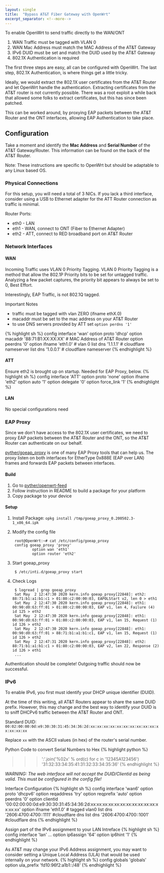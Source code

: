 ```yaml
---
layout: single
title:  "Bypass AT&T Fiber Gateway with OpenWrt"
excerpt_separator: <!--more-->
---
```


To enable OpenWrt to send traffic directly to the WAN/ONT
1. WAN Traffic must be tagged with VLAN 0
2. WAN Mac Address must match the MAC Address of the AT&T Gateway
3. IPv6 DUID must be set and match the DUID used by the AT&T Gateway
4. 802.1X Authentication is required


The first three steps are easy, all can be configured with OpenWrt. The last
step, 802.1X Authentication, is where things get a little tricky.

Ideally, we would extract the 802.1X user certificates from the AT&T Router and
let OpenWrt handle the authentication. Extracting certificates from the AT&T
router is not currently possible. There was a root exploit a while back that
allowed some folks to extract certificates, but this has since been patched. 

This can be worked around, by proxying EAP packets between the AT&T Router and
the ONT interfaces, allowing EAP Authentication to take place.


## Configuration
Take a moment and identify the **Mac Address** and **Serial Number** of the AT&T
Gateway/Router. This information can be found on the back of the AT&T Router.

Note: These instructions are specific to OpenWrt but should be adaptable to any Linux based OS.

### Physical Connections
For this setup, you will need a total of 3 NICs. If you lack a third interface,
consider using a USB to Ethernet adapter for the ATT Router connection as
traffic is minimal.

Router Ports:
- eth0 - LAN
- eth1 - WAN, connect to ONT (Fiber to Ethernet Adapter)
- eth2 - ATT, connect to RED broadband port on AT&T Router


### Network Interfaces

#### WAN
Incoming Traffic uses VLAN 0 Priority Tagging. VLAN 0 Priority Tagging is a
method that allow the 802.1P Priority bits to be set for untagged traffic.
Analyzing a few packet captures, the priority bit appears to always be set to
0, Best Effort.

Interestingly, EAP Traffic, is not 802.1Q tagged.

Important Notes
- traffic must be tagged with vlan ZERO (ifname ethX.0)
- macaddr must be set to the mac address on your AT&T Router
- to use DNS servers provided by ATT set `option perdns '1'`

{% highlight sh %}
config interface 'wan'
	option proto 'dhcp'
	option macaddr '88:71:B1:XX:XX:XX' # MAC Address of AT&T Router
	option peerdns '0'
	option ifname 'eth1.0' # vlan 0
	list dns '1.1.1.1' # cloudflare nameserver
	list dns '1.0.0.1' # cloudflare nameserver
{% endhighlight %}

#### ATT
Ensure eth2 is brought up on startup. Needed for EAP Proxy, below.
{% highlight sh %}
config interface 'ATT'
	option proto 'none'
	option ifname 'eth2'
	option auto '1'
	option delegate '0'
	option force_link '1'
{% endhighlight %}

#### LAN
No special configurations need

### EAP Proxy
Since we don't have access to the 802.1X user certificates, we need to proxy
EAP packets between the AT&T Router and the ONT, so the AT&T Router can
authenticate on our behalf.

[pyther/goeap_proxy](goeap_proxy) is one of many EAP Proxy tools that can help
us. The proxy listen on both interfaces for EtherType 0x888E (EAP over LAN)
frames and forwards EAP packets between interfaces.

#### Build
1. Go to [pyther/openwrt-feed](openwrt-feed)
2. Follow instruction in README to build a package for your platform
3. Copy package to your device

#### Setup
1. Install Package: `opkg install /tmp/goeap_proxy_0.200502.3-1_x86_64.ipk`
2. Modify the config file

        root@OpenWrt:~# cat /etc/config/goeap_proxy
        config goeap_proxy 'proxy'
	            option wan 'eth1'
	            option router 'eth2'
3. Start goeap_proxy

        $ /etc/inti.d/goeap_proxy start

4. Check Logs

        $ logread | grep goeap_proxy
        Sat May  2 12:47:30 2020 kern.info goeap_proxy[22848]: eth2: 88:71:b1:a1:b1:c1 > 01:80:c2:00:00:03, EAPOLStart v2, len 0 > eth1
        Sat May  2 12:47:30 2020 kern.info goeap_proxy[22848]: eth1: 00:90:d0:63:ff:01 > 01:80:c2:00:00:03, EAP v1, len 4, Failure (4) id 125 > eth2
        Sat May  2 12:47:30 2020 kern.info goeap_proxy[22848]: eth1: 00:90:d0:63:ff:01 > 01:80:c2:00:00:03, EAP v1, len 15, Request (1) id 126 > eth2
        Sat May  2 12:47:30 2020 kern.info goeap_proxy[22848]: eth1: 00:90:d0:63:ff:01 > 88:71:b1:a1:b1:c1, EAP v1, len 15, Request (1) id 126 > eth2
        Sat May  2 12:47:31 2020 kern.info goeap_proxy[22848]: eth2: 88:71:b1:a1:b1:c1 > 01:80:c2:00:00:03, EAP v2, len 22, Response (2) id 126 > eth1
        ...

Authentication should be complete! Outgoing traffic should now be successful.


### IPv6
To enable IPv6, you first must identify your DHCP unique identifier (DUID).

At the time of this writing, all AT&T Routers appear to share the same DUID
prefix. However, this may change and the best way to identify your DUID is to
sniff DHCPv6 traffic between the AT&T Router and ONT.

Standard DUID: `00:02:00:00:0d:e9:30:30:31:45:34:36:2d:xx:xx:xx:xx:xx:xx:xx:xx:xx:xx:xx:xx:xx:xx`

Replace `xx` with the ASCII values (in hex) of the router's serial number.

Python Code to convert Serial Numbers to Hex
{% highlight python %}
>>> ':'.join('%02x' % ord(c) for c in '12345A123456')
'31:32:33:34:35:41:31:32:33:34:35:36'
{% endhighlight %}

*WARNING: The web interface will not accept the DUID/Clientid as being valid. This must be configured in the config file!*

Interface Configuration
{% highlight sh %}
config interface 'wan6'
	option proto 'dhcpv6'
	option reqaddress 'try'
	option reqprefix 'auto'
	option peerdns '0'
	option clientid '00:02:00:00:0d:e9:30:30:31:45:34:36:2d:xx:xx:xx:xx:xx:xx:xx:xx:xx:xx:xx:xx:xx:xx'
	option ifname 'eth1.0' # tagged vlan0
	list dns '2606:4700:4700::1111' #cloudflare dns
	list dns '2606:4700:4700::1001' #cloudflare dns
{% endhighlight %}

Assign part of the IPv6 assignment to your LAN Intreface
{% highlight sh %}
config interface 'lan'
    ...
    option ip6assign '64'
    option ip6hint '1'
{% endhighlight %}

As AT&T may change your IPv6 Address assignment, you may want to consider
setting a Unique Local Address (ULA) that would be used internally on your
network.
{% highlight sh %}
config globals 'globals'
	option ula_prefix 'fd10:96f2:a1b1::/48'
{% endhighlight %}



[openwrt-feed]: https://github.com/pyther/openwrt-feed
[goeap-proxy]: https://github.com/pyther/goeap_proxy/
